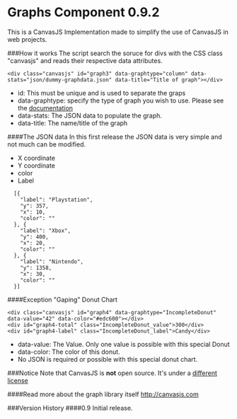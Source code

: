 Graphs Component 0.9.2
======

This is a CanvasJS Implementation made to simplify the use of CanvasJS in web projects.

###How it works
The script search the soruce for divs with the CSS class "canvasjs" and reads their respective data attributes.

```
<div class="canvasjs" id="graph3" data-graphtype="column" data-stats="json/dummy-graphdata.json" data-title="Title of graph"></div>
```

* id: This must be unique and is used to separate the graps
* data-graphtype: specify the type of graph you wish to use. Please see the [documentation](http://canvasjs.com/html5-javascript-column-chart/)
* data-stats: The JSON data to populate the graph.
* data-title: The name/title of the graph

####The JSON data
In this first release the JSON data is very simple and not much can be modified.
* X coordinate
* Y coordinate
* color
* Label
``` 
  [{
  	"label": "Playstation",
  	"y": 357,
  	"x": 10,
  	"color": ""
  }, {
  	"label": "Xbox",
  	"y": 400,
  	"x": 20,
  	"color": ""
  }, {
  	"label": "Nintendo",
  	"y": 1358,
  	"x": 30,
  	"color": ""
  }]
```

####Exception "Gaping" Donut Chart
```
<div class="canvasjs" id="graph4" data-graphtype="IncompleteDonut" data-value="42" data-color="#edc600"></div>
<div id="graph4-total" class="IncompleteDonut_value">300</div>
<div id="graph4-label" class="IncompleteDonut_label">Candy</div>
```
* data-value: The Value. Only one value is possible with this special Donut
* data-color: The color of this donut.
* No JSON is required or possible with this special donut chart.

###Notice
Note that CanvasJS is **not** open source. It's under a [different license](http://canvasjs.com/license-canvasjs/)

####Read more about the graph library itself
http://canvasjs.com

###Version History
####0.9
Initial release.
